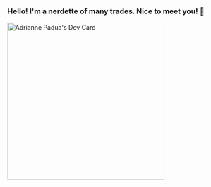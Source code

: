### Hello! I'm a nerdette of many trades. Nice to meet you! 👋

<!--
**adriculous/adriculous** is a ✨ _special_ ✨ repository because its `README.md` (this file) appears on your GitHub profile.

Here are some ideas to get you started:

- 🔭 I’m currently working on ...
- 🌱 I’m currently learning ...
- 👯 I’m looking to collaborate on ...
- 🤔 I’m looking for help with ...
- 💬 Ask me about ...
- 📫 How to reach me: ...
- 😄 Pronouns: ...
- ⚡ Fun fact: ...
-->
<a href="https://app.daily.dev/adriculous"><img src="https://api.daily.dev/devcards/v2/ytqdgvaxctQuJyE15yNRq.png?r=jio&type=default" width="356" alt="Adrianne Padua's Dev Card"/></a>
